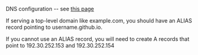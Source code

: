 ---
---

DNS configuration -- see <a href="https://help.github.com/articles/my-custom-domain-isn-t-working/">this page</a>

If serving a top-level domain like example.com, you should have an ALIAS record pointing to username.github.io. 

If you cannot use an ALIAS record, you will need to create A records that point to 192.30.252.153 and 192.30.252.154

